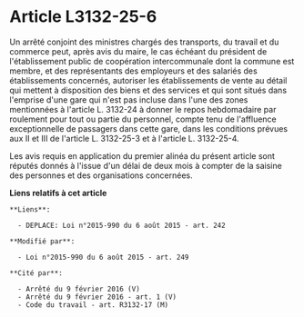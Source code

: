# Article L3132-25-6

Un arrêté conjoint des ministres chargés des transports, du travail et du commerce peut, après avis du maire, le cas échéant
du président de l'établissement public de coopération intercommunale dont la commune est membre, et des représentants des
employeurs et des salariés des établissements concernés, autoriser les établissements de vente au détail qui mettent à
disposition des biens et des services et qui sont situés dans l'emprise d'une gare qui n'est pas incluse dans l'une des zones
mentionnées à l'article L. 3132-24 à donner le repos hebdomadaire par roulement pour tout ou partie du personnel, compte tenu
de l'affluence exceptionnelle de passagers dans cette gare, dans les conditions prévues aux II et III de l'article L.
3132-25-3 et à l'article L. 3132-25-4. 

Les avis requis en application du premier alinéa du présent article sont réputés donnés à l'issue d'un délai de deux mois à
compter de la saisine des personnes et des organisations concernées.

**Liens relatifs à cet article**

	**Liens**:

	  - DEPLACE: Loi n°2015-990 du 6 août 2015 - art. 242

	**Modifié par**:

	  - Loi n°2015-990 du 6 août 2015 - art. 249

	**Cité par**:

	  - Arrêté du 9 février 2016 (V)
	  - Arrêté du 9 février 2016 - art. 1 (V)
	  - Code du travail - art. R3132-17 (M)
